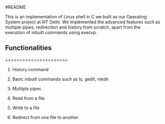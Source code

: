 #README

This is an implementation of Linux shell in C we built as our Operating System project at IIIT Delhi. We implemented the advanced features such as multiple pipes, redirection and history from scratch, apart from the execution of inbuilt commands using execvp.

## Functionalities
======================
1. History command

2. Basic inbuilt commands such as ls, gedit, mkdir

3. Multiple pipes

4. Read from a file

5. Write to a file

6. Redirect from one file to another

